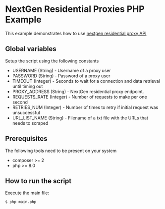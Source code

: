# NextGen Residential Proxies PHP Example

This example demonstrates how to use [nextgen residential proxy API](https://developers.oxylabs.io/next-gen-residential-proxies/index.html#quick-start) 

## Global variables

Setup the script using the following constants

* USERNAME (String) - Username of a proxy user
* PASSWORD (String) - Password of a proxy user
* TIMEOUT (Integer) - Seconds to wait for a connection and data retrieval until timing out
* PROXY_ADDRESS (String) - NextGen residential proxy endpoint.
* REQUESTS_RATE (Integer) - Number of requests to make per one second
* RETRIES_NUM (Integer) - Number of times to retry if initial request was unsuccessful
* URL_LIST_NAME (String) - Filename of a txt file with the URLs that needs to scraped

## Prerequisites

The following tools need to be present on your system
* composer >= 2
* php >= 8.0

## How to run the script

Execute the main file:
```
$ php main.php
```
